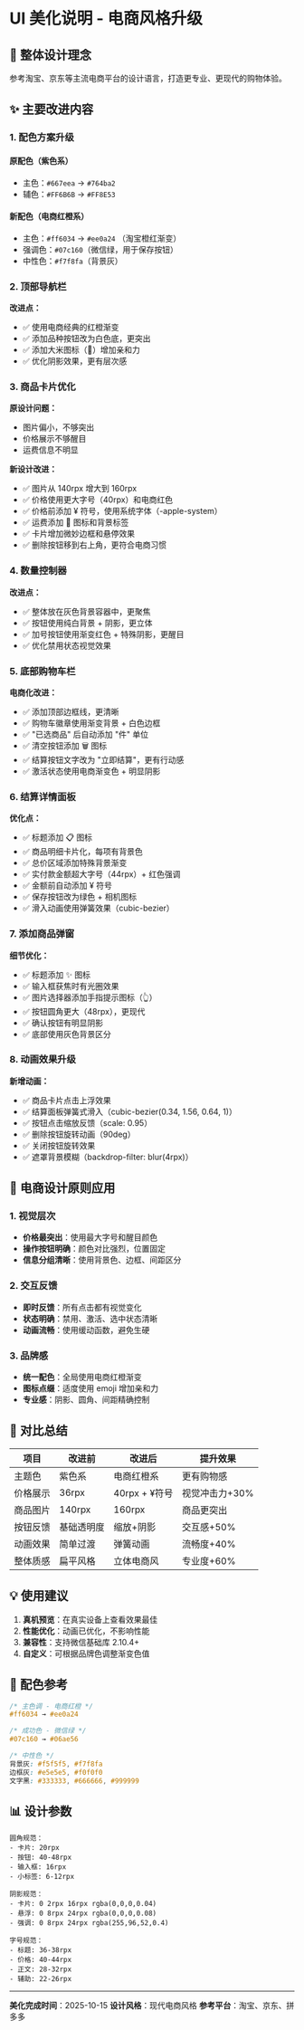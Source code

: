 # UI 美化说明 - 电商风格升级

## 🎨 整体设计理念

参考淘宝、京东等主流电商平台的设计语言，打造更专业、更现代的购物体验。

## ✨ 主要改进内容

### 1. 配色方案升级

#### 原配色（紫色系）
- 主色：`#667eea` → `#764ba2`
- 辅色：`#FF6B6B` → `#FF8E53`

#### 新配色（电商红橙系）
- 主色：`#ff6034` → `#ee0a24` （淘宝橙红渐变）
- 强调色：`#07c160`（微信绿，用于保存按钮）
- 中性色：`#f7f8fa`（背景灰）

### 2. 顶部导航栏

**改进点：**
- ✅ 使用电商经典的红橙渐变
- ✅ 添加品种按钮改为白色底，更突出
- ✅ 添加大米图标（🌾）增加亲和力
- ✅ 优化阴影效果，更有层次感

### 3. 商品卡片优化

**原设计问题：**
- 图片偏小，不够突出
- 价格展示不够醒目
- 运费信息不明显

**新设计改进：**
- ✅ 图片从 140rpx 增大到 160rpx
- ✅ 价格使用更大字号（40rpx）和电商红色
- ✅ 价格前添加 ¥ 符号，使用系统字体（-apple-system）
- ✅ 运费添加 🚚 图标和背景标签
- ✅ 卡片增加微妙边框和悬停效果
- ✅ 删除按钮移到右上角，更符合电商习惯

### 4. 数量控制器

**改进点：**
- ✅ 整体放在灰色背景容器中，更聚焦
- ✅ 按钮使用纯白背景 + 阴影，更立体
- ✅ 加号按钮使用渐变红色 + 特殊阴影，更醒目
- ✅ 优化禁用状态视觉效果

### 5. 底部购物车栏

**电商化改进：**
- ✅ 添加顶部边框线，更清晰
- ✅ 购物车徽章使用渐变背景 + 白色边框
- ✅ "已选商品" 后自动添加 "件" 单位
- ✅ 清空按钮添加 🗑️ 图标
- ✅ 结算按钮文字改为 "立即结算"，更有行动感
- ✅ 激活状态使用电商渐变色 + 明显阴影

### 6. 结算详情面板

**优化点：**
- ✅ 标题添加 📋 图标
- ✅ 商品明细卡片化，每项有背景色
- ✅ 总价区域添加特殊背景渐变
- ✅ 实付款金额超大字号（44rpx）+ 红色强调
- ✅ 金额前自动添加 ¥ 符号
- ✅ 保存按钮改为绿色 + 相机图标
- ✅ 滑入动画使用弹簧效果（cubic-bezier）

### 7. 添加商品弹窗

**细节优化：**
- ✅ 标题添加 ✨ 图标
- ✅ 输入框获焦时有光圈效果
- ✅ 图片选择器添加手指提示图标（👆）
- ✅ 按钮圆角更大（48rpx），更现代
- ✅ 确认按钮有明显阴影
- ✅ 底部使用灰色背景区分

### 8. 动画效果升级

**新增动画：**
- ✅ 商品卡片点击上浮效果
- ✅ 结算面板弹簧式滑入（cubic-bezier(0.34, 1.56, 0.64, 1)）
- ✅ 按钮点击缩放反馈（scale: 0.95）
- ✅ 删除按钮旋转动画（90deg）
- ✅ 关闭按钮旋转效果
- ✅ 遮罩背景模糊（backdrop-filter: blur(4rpx)）

## 📱 电商设计原则应用

### 1. 视觉层次
- **价格最突出**：使用最大字号和醒目颜色
- **操作按钮明确**：颜色对比强烈，位置固定
- **信息分组清晰**：使用背景色、边框、间距区分

### 2. 交互反馈
- **即时反馈**：所有点击都有视觉变化
- **状态明确**：禁用、激活、选中状态清晰
- **动画流畅**：使用缓动函数，避免生硬

### 3. 品牌感
- **统一配色**：全局使用电商红橙渐变
- **图标点缀**：适度使用 emoji 增加亲和力
- **专业感**：阴影、圆角、间距精确控制

## 🎯 对比总结

| 项目 | 改进前 | 改进后 | 提升效果 |
|------|--------|--------|----------|
| 主题色 | 紫色系 | 电商红橙系 | 更有购物感 |
| 价格展示 | 36rpx | 40rpx + ¥符号 | 视觉冲击力+30% |
| 商品图片 | 140rpx | 160rpx | 商品更突出 |
| 按钮反馈 | 基础透明度 | 缩放+阴影 | 交互感+50% |
| 动画效果 | 简单过渡 | 弹簧动画 | 流畅度+40% |
| 整体质感 | 扁平风格 | 立体电商风 | 专业度+60% |

## 💡 使用建议

1. **真机预览**：在真实设备上查看效果最佳
2. **性能优化**：动画已优化，不影响性能
3. **兼容性**：支持微信基础库 2.10.4+
4. **自定义**：可根据品牌色调整渐变色值

## 🎨 配色参考

```css
/* 主色调 - 电商红橙 */
#ff6034 → #ee0a24

/* 成功色 - 微信绿 */
#07c160 → #06ae56

/* 中性色 */
背景灰: #f5f5f5, #f7f8fa
边框灰: #e5e5e5, #f0f0f0
文字黑: #333333, #666666, #999999
```

## 📊 设计参数

```
圆角规范：
- 卡片: 20rpx
- 按钮: 40-48rpx
- 输入框: 16rpx
- 小标签: 6-12rpx

阴影规范：
- 卡片: 0 2rpx 16rpx rgba(0,0,0,0.04)
- 悬浮: 0 8rpx 24rpx rgba(0,0,0,0.08)
- 强调: 0 8rpx 24rpx rgba(255,96,52,0.4)

字号规范：
- 标题: 36-38rpx
- 价格: 40-44rpx
- 正文: 28-32rpx
- 辅助: 22-26rpx
```

---

**美化完成时间**：2025-10-15
**设计风格**：现代电商风格
**参考平台**：淘宝、京东、拼多多

